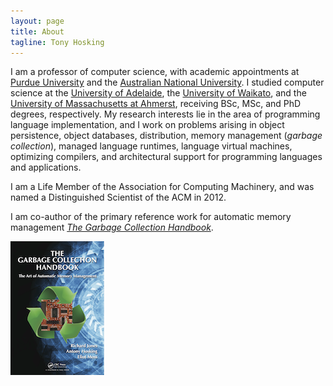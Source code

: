 ```yaml
---
layout: page
title: About
tagline: Tony Hosking
---
```


I am a professor of computer science, with academic appointments at [Purdue
University](http://www.cs.purdue.edu/people/hosking) and the [Australian
National University](http://cs.anu.edu.au/user/3893).  I studied computer
science at the [University of Adelaide](http://cs.adelaide.edu.au), the
[University of Waikato](http://cs.waikato.ac.nz), and the [University of
Massachusetts at Ahmerst](http://www.cs.umass.edu), receiving BSc, MSc, and PhD
degrees, respectively.  My research interests lie in the area of programming
language implementation, and I work on problems arising in object persistence,
object databases, distribution, memory management (*garbage collection*),
managed language runtimes, language virtual machines, optimizing compilers,
and architectural support for programming languages and applications.

I am a Life Member of the Association for Computing Machinery, and was named a
Distinguished Scientist of the ACM in 2012.

I am co-author of the primary reference work for automatic memory management
[*The Garbage Collection Handbook*](http://gchandbook.org).

[![GC Handbook](img/GCHandbook.png)](http://gchandbook.org)
